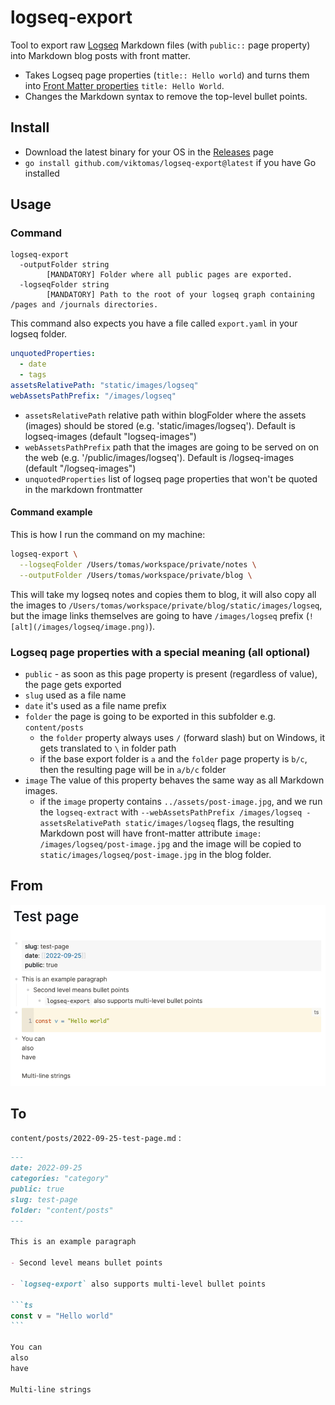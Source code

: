 # logseq-export

Tool to export raw [Logseq](https://github.com/logseq/logseq) Markdown files (with `public::` page property) into Markdown blog posts with front matter.

- Takes Logseq page properties (`title:: Hello world`) and turns them into [Front Matter properties](https://gohugo.io/content-management/front-matter/) `title: Hello World`.
- Changes the Markdown syntax to remove the top-level bullet points.

## Install

- Download the latest binary for your OS in the [Releases](https://github.com/viktomas/logseq-export/releases) page
- `go install github.com/viktomas/logseq-export@latest` if you have Go installed

## Usage

### Command

```
logseq-export
  -outputFolder string
        [MANDATORY] Folder where all public pages are exported.
  -logseqFolder string
        [MANDATORY] Path to the root of your logseq graph containing /pages and /journals directories.
```

This command also expects you have a file called `export.yaml` in your logseq folder.

```yml
unquotedProperties:
  - date
  - tags
assetsRelativePath: "static/images/logseq"
webAssetsPathPrefix: "/images/logseq"
```

- `assetsRelativePath` relative path within blogFolder where the assets (images) should be stored (e.g. 'static/images/logseq'). Default is logseq-images (default "logseq-images")
- `webAssetsPathPrefix` path that the images are going to be served on on the web (e.g. '/public/images/logseq'). Default is /logseq-images (default "/logseq-images")
- `unquotedProperties` list of logseq page properties that won't be quoted in the markdown frontmatter

#### Command example

This is how I run the command on my machine:

```sh
logseq-export \
  --logseqFolder /Users/tomas/workspace/private/notes \
  --outputFolder /Users/tomas/workspace/private/blog \
```

This will take my logseq notes and copies them to blog, it will also copy all the images to `/Users/tomas/workspace/private/blog/static/images/logseq`, but the image links themselves are going to have `/images/logseq` prefix (`![alt](/images/logseq/image.png)`).

### Logseq page properties with a special meaning (all optional)

- `public` - as soon as this page property is present (regardless of value), the page gets exported
- `slug` used as a file name
- `date` it's used as a file name prefix
- `folder` the page is going to be exported in this subfolder e.g. `content/posts`
  - the `folder` property always uses `/` (forward slash) but on Windows, it gets translated to `\` in folder path
  - if the base export folder is `a` and the `folder` page property is `b/c`, then the resulting page will be in `a/b/c` folder
- `image` The value of this property behaves the same way as all Markdown images.
  - if the `image` property contains `../assets/post-image.jpg`, and we run the `logseq-extract` with `--webAssetsPathPrefix /images/logseq -assetsRelativePath static/images/logseq` flags, the resulting Markdown post will have front-matter attribute `image: /images/logseq/post-image.jpg` and the image will be copied to `static/images/logseq/post-image.jpg` in the blog folder.

## From

![logseq test page](./docs/assets/logseq-teset-page.png)

## To

`content/posts/2022-09-25-test-page.md` :

~~~md
---
date: 2022-09-25
categories: "category"
public: true
slug: test-page
folder: "content/posts"
---

This is an example paragraph

- Second level means bullet points

- `logseq-export` also supports multi-level bullet points

```ts
const v = "Hello world"
```

You can
also
have

Multi-line strings
~~~
